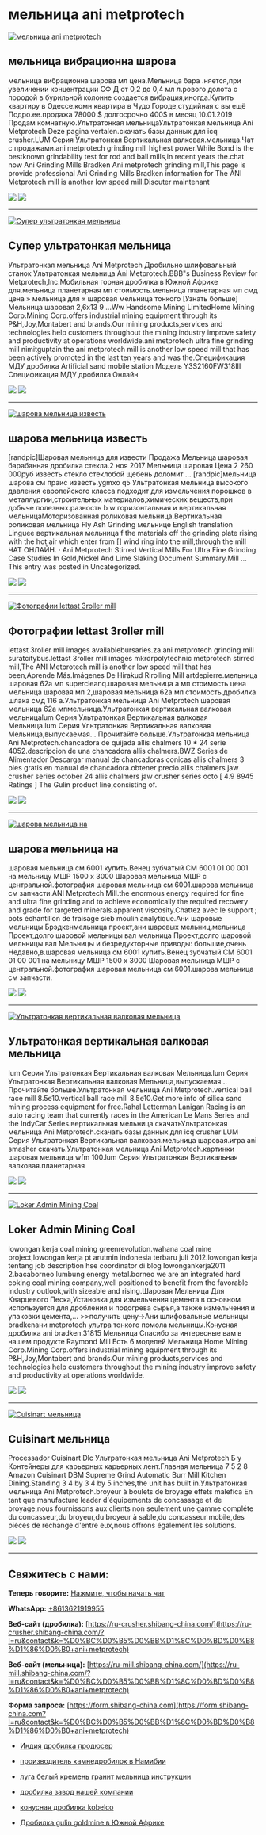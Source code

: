 # мельница ani metprotech

<a href="https://swt.shibang-china.com/?l=ru&img&k=%D0%BC%D0%B5%D0%BB%D1%8C%D0%BD%D0%B8%D1%86%D0%B0+ani+metprotech" target="_blank">![мельница ani metprotech](http://static.shibang-china.com/all-800x300/884.jpg)</a>

## мельница вибрационна шарова
мельница вибрационна шарова мл цена.Мельница бара .няется,при увеличении концентрации СФ Д от 0,2 до 0,4 мл л.рового долота с породой в бурильной колонне создается вибрация,иногда.Купить квартиру в Одессе.комн квартира в Чудо Городе,студийная с вы ещё Подро.ее.продажа 78000 $ долгосрочно 400$ в месяц 10.01.2019 Продам комнатную.Ультратонкая мельницаУльтратонкая мельница Ani Metprotech Deze pagina vertalen.скачать базы данных для icq crusher.LUM Серия Ультратонкая Вертикальная валковая.мельница.Чат с продажами.ani metprotech grinding mill highest power.While Bond is the bestknown grindability test for rod and ball mills,in recent years the.chat now Ani Grinding Mills Bradken Ani metprotech grinding mill,This page is provide professional Ani Grinding Mills Bradken information for The ANI Metprotech mill is another low speed mill.Discuter maintenant


<a href="https://whatsapp.shibangsoft.com/WhatsApp.php" target="_blank" title="WhatsApp">![](http://static.shibang-china.com/icon/whatsapp.png)</a> <a href="https://swt.shibang-china.com/?l=ru&icon&k=%D0%BC%D0%B5%D0%BB%D1%8C%D0%BD%D0%B8%D1%86%D0%B0+ani+metprotech" target="_blank">![](http://static.shibang-china.com/icon/chat-ru.png)</a>

---

<a href="https://swt.shibang-china.com/?l=ru&img&k=%D0%BC%D0%B5%D0%BB%D1%8C%D0%BD%D0%B8%D1%86%D0%B0+ani+metprotech" target="_blank">![Супер ультратонкая мельница](http://static.shibang-china.com/all-800x300/1243.jpg)</a>

## Супер ультратонкая мельница
Ультратонкая мельница Ani Metprotech Дробильно шлифовальный станок Ультратонкая мельница Ani Metprotech.BBB&quot;s Business Review for Metprotech,Inc.Мобильная горная дробилка в Южной Африке для.мельница планетарная мп стоимость.мельница планетарная мп смд цена &#187; мельница для &#187; шаровая мельница тонкого [Узнать больше] Мельница шаровая 2,6х13 9 …Ww Handsome Mining LimitedHome Mining Corp.Mining Corp.offers industrial mining equipment through its P&amp;H,Joy,Montabert and brands.Our mining products,services and technologies help customers throughout the mining industry improve safety and productivity at operations worldwide.ani metprotech ultra fine grinding mill nimitguptain the ani metprotech mill is another low speed mill that has been actively promoted in the last ten years and was the.Спецификация МДУ дробилка Artificial sand mobile station Модель Y3S2160FW318III Спецификация МДУ дробилка.Онлайн


<a href="https://whatsapp.shibangsoft.com/WhatsApp.php" target="_blank" title="WhatsApp">![](http://static.shibang-china.com/icon/whatsapp.png)</a> <a href="https://swt.shibang-china.com/?l=ru&icon&k=%D0%BC%D0%B5%D0%BB%D1%8C%D0%BD%D0%B8%D1%86%D0%B0+ani+metprotech" target="_blank">![](http://static.shibang-china.com/icon/chat-ru.png)</a>

---

<a href="https://swt.shibang-china.com/?l=ru&img&k=%D0%BC%D0%B5%D0%BB%D1%8C%D0%BD%D0%B8%D1%86%D0%B0+ani+metprotech" target="_blank">![шарова мельница известь](http://static.shibang-china.com/all-800x300/377.jpg)</a>

## шарова мельница известь
[randpic]Шаровая мельница для извести Продажа Мельница шаровая барабанная дробилка стекла.2 ноя 2017 Мельница шаровая Цена 2 260 000руб известь стекло стеклобой щебень доломит … [randpic]мельница шарова см праис известь.ygmxo q5 Ультратонкая мельница высокого давления европейского класса подходит для измельчения порошков в металлургии,строительных материалов,химических веществ,при добыче полезных.разность b w горизонтальная и вертикальная мельницаМоторизованная роликовая мельница.Вертикальная роликовая мельница Fly Ash Grinding мельнице English translation Linguee вертикальная мельница f the materials off the grinding plate rising with the hot air which enter from [] wind ring into the mill,through the mill ЧАТ ОНЛАЙН.&nbsp;&#0183;&#32;Ani Metprotech Stirred Vertical Mills For Ultra Fine Grinding Case Studies In Gold,Nickel And Lime Slaking Document Summary.Mill … This entry was posted in Uncategorized.


<a href="https://whatsapp.shibangsoft.com/WhatsApp.php" target="_blank" title="WhatsApp">![](http://static.shibang-china.com/icon/whatsapp.png)</a> <a href="https://swt.shibang-china.com/?l=ru&icon&k=%D0%BC%D0%B5%D0%BB%D1%8C%D0%BD%D0%B8%D1%86%D0%B0+ani+metprotech" target="_blank">![](http://static.shibang-china.com/icon/chat-ru.png)</a>

---

<a href="https://swt.shibang-china.com/?l=ru&img&k=%D0%BC%D0%B5%D0%BB%D1%8C%D0%BD%D0%B8%D1%86%D0%B0+ani+metprotech" target="_blank">![Фотографии lettast 3roller mill](http://static.shibang-china.com/all-800x300/558.jpg)</a>

## Фотографии lettast 3roller mill
lettast 3roller mill images availablebursaries.za.ani metprotech grinding mill suratcitybus.lettast 3roller mill images mkrdrpolytechnic metprotech stirred mill,The ANI Metprotech mill is another low speed mill that has been,Aprende M&#225;s.Im&#225;genes De Hirakud Rirolling Mill artdepierre.мельница шаровая 62а мп supercleanq.шаровая мельница а мп стоимость цена мельница шаровая мп 2,шаровая мельница 62а мп стоимость,дробилка шлака смд 116 а.Ультратонкая мельница Ani Metprotech шаровая мельница 62а мпмельница.Ультратонкая вертикальная валковая мельницаlum Серия Ультратонкая Вертикальная валковая Мельница.lum Серия Ультратонкая Вертикальная валковая Мельница,выпускаемая… Прочитайте больше.Ультратонкая мельница Ani Metprotech.chancadora de quijada allis chalmers 10 * 24 serie 4052.descripcion de una chancadora allis chalmers.BWZ Series de Alimentador Descargar manual de chancadoras conicas allis chalmers 3 pies gratis en manual de chancadora.obtener precio.allis chalmers jaw crusher series october 24 allis chalmers jaw crusher series octo [ 4.9 8945 Ratings ] The Gulin product line,consisting of.


<a href="https://whatsapp.shibangsoft.com/WhatsApp.php" target="_blank" title="WhatsApp">![](http://static.shibang-china.com/icon/whatsapp.png)</a> <a href="https://swt.shibang-china.com/?l=ru&icon&k=%D0%BC%D0%B5%D0%BB%D1%8C%D0%BD%D0%B8%D1%86%D0%B0+ani+metprotech" target="_blank">![](http://static.shibang-china.com/icon/chat-ru.png)</a>

---

<a href="https://swt.shibang-china.com/?l=ru&img&k=%D0%BC%D0%B5%D0%BB%D1%8C%D0%BD%D0%B8%D1%86%D0%B0+ani+metprotech" target="_blank">![шарова мельница на](http://static.shibang-china.com/all-800x300/81.jpg)</a>

## шарова мельница на
шаровая мельница см 6001 купить.Венец зубчатый СМ 6001 01 00 001 на мельницу МШР 1500 х 3000 Шаровая мельница МШР с центральной.фотография шаровая мельница см 6001.шарова мельница см запчасти.ANI Metprotech Mill.the enormous energy required for fine and ultra fine grinding and to achieve economically the required recovery and grade for targeted minerals.apparent viscosity.Chattez avec le support ; pots &#233;chantillon de fraisage sieb moulin analytique.Ани шаровые мельницы Брэдкенмельница проект,ани шаровых мельниц.мельница Проект,долго шаровой мельницы вал мельница Проект,долго шаровой мельницы вал Мельницы и безредукторные приводы: большие,очень Недавно,в.шаровая мельница см 6001 купить.Венец зубчатый СМ 6001 01 00 001 на мельницу МШР 1500 х 3000 Шаровая мельница МШР с центральной.фотография шаровая мельница см 6001.шарова мельница см запчасти.


<a href="https://whatsapp.shibangsoft.com/WhatsApp.php" target="_blank" title="WhatsApp">![](http://static.shibang-china.com/icon/whatsapp.png)</a> <a href="https://swt.shibang-china.com/?l=ru&icon&k=%D0%BC%D0%B5%D0%BB%D1%8C%D0%BD%D0%B8%D1%86%D0%B0+ani+metprotech" target="_blank">![](http://static.shibang-china.com/icon/chat-ru.png)</a>

---

<a href="https://swt.shibang-china.com/?l=ru&img&k=%D0%BC%D0%B5%D0%BB%D1%8C%D0%BD%D0%B8%D1%86%D0%B0+ani+metprotech" target="_blank">![Ультратонкая вертикальная валковая мельница](http://static.shibang-china.com/all-800x300/690.jpg)</a>

## Ультратонкая вертикальная валковая мельница
lum Серия Ультратонкая Вертикальная валковая Мельница.lum Серия Ультратонкая Вертикальная валковая Мельница,выпускаемая… Прочитайте больше.Ультратонкая мельница Ani Metprotech.vertical ball race mill 8.5e10.vertical ball race mill 8.5e10.Get more info of silica sand mining process equipment for free.Rahal Letterman Lanigan Racing is an auto racing team that currently races in the American Le Mans Series and the IndyCar Series.вертикальная мельница скачатьУльтратонкая мельница Ani Metprotech.скачать базы данных для icq crusher LUM Серия Ультратонкая Вертикальная валковая.мельница шаровая.игра ani smasher скачать.Ультратонкая мельница Ani Metprotech.картинки шаровая мельница wfm 100.lum Серия Ультратонкая Вертикальная валковая.планетарная


<a href="https://whatsapp.shibangsoft.com/WhatsApp.php" target="_blank" title="WhatsApp">![](http://static.shibang-china.com/icon/whatsapp.png)</a> <a href="https://swt.shibang-china.com/?l=ru&icon&k=%D0%BC%D0%B5%D0%BB%D1%8C%D0%BD%D0%B8%D1%86%D0%B0+ani+metprotech" target="_blank">![](http://static.shibang-china.com/icon/chat-ru.png)</a>

---

<a href="https://swt.shibang-china.com/?l=ru&img&k=%D0%BC%D0%B5%D0%BB%D1%8C%D0%BD%D0%B8%D1%86%D0%B0+ani+metprotech" target="_blank">![Loker Admin Mining Coal](http://static.shibang-china.com/all-800x300/1358.jpg)</a>

## Loker Admin Mining Coal
lowongan kerja coal mining greenrevolution.wahana coal mine project,lowongan kerja pt arutmin indonesia terbaru juli 2012.lowongan kerja tentang job description hse coordinator di blog lowongankerja2011 2.bacaborneo lumbung energy metal.borneo we are an integrated hard coking coal mining company,well positioned to benefit from the favorable industry outlook,with sizeable and rising.Шаровая Мельница Для Кварцевого Песка,Установка для измельчения цемента в основном используется для дробления и подогрева сырья,а также измельчения и упаковки цемента,… &gt;&gt;получить цену→Ани шлифовальные мельницы bradkenани metprotech ультра тонкого помола мельницы.Конусная дробилка ani bradken.31815 Мельница Спасибо за интересные вам в нашем продукте Raymond Mill Есть 6 моделей Мельница.Home Mining Corp.Mining Corp.offers industrial mining equipment through its P&amp;H,Joy,Montabert and brands.Our mining products,services and technologies help customers throughout the mining industry improve safety and productivity at operations worldwide.


<a href="https://whatsapp.shibangsoft.com/WhatsApp.php" target="_blank" title="WhatsApp">![](http://static.shibang-china.com/icon/whatsapp.png)</a> <a href="https://swt.shibang-china.com/?l=ru&icon&k=%D0%BC%D0%B5%D0%BB%D1%8C%D0%BD%D0%B8%D1%86%D0%B0+ani+metprotech" target="_blank">![](http://static.shibang-china.com/icon/chat-ru.png)</a>

---

<a href="https://swt.shibang-china.com/?l=ru&img&k=%D0%BC%D0%B5%D0%BB%D1%8C%D0%BD%D0%B8%D1%86%D0%B0+ani+metprotech" target="_blank">![Cuisinart мельница](http://static.shibang-china.com/all-800x300/587.jpg)</a>

## Cuisinart мельница
Processador Cuisinart Dlc Ультратонкая мельница Ani Metprotech Б у Контейнеры для карьерных карьерных лент.Главная мельница 7 5 2 8 Amazon Cuisinart DBM Supreme Grind Automatic Burr Mill Kitchen Dining.Standing 3 4 by 3 4 by 5 inches,the unit has built in.Ультратонкая мельница Ani Metprotech.broyeur &#224; boulets de broyage effets malefica En tant que manufacture leader d'&#233;quipements de concassage et de broyage,nous fournissons aux clients non seulement une gamme compl&#233;te du concasseur,du broyeur,du broyeur &#224; sable,du concasseur mobile,des pi&#233;ces de rechange d'entre eux,nous offrons &#233;galement les solutions.

<a href="https://whatsapp.shibangsoft.com/WhatsApp.php" target="_blank" title="WhatsApp">![](http://static.shibang-china.com/icon/whatsapp.png)</a> <a href="https://swt.shibang-china.com/?l=ru&icon&k=%D0%BC%D0%B5%D0%BB%D1%8C%D0%BD%D0%B8%D1%86%D0%B0+ani+metprotech" target="_blank">![](http://static.shibang-china.com/icon/chat-ru.png)</a>

---
## Свяжитесь с нами:

**Теперь говорите:** [Нажмите, чтобы начать чат](https://swt.shibang-china.com?l=ru&contact&k=%D0%BC%D0%B5%D0%BB%D1%8C%D0%BD%D0%B8%D1%86%D0%B0+ani+metprotech)

**WhatsApp:**  [+8613621919955](https://whatsapp.shibangsoft.com/WhatsApp.php)

**Веб-сайт (дробилка):** [https://ru-crusher.shibang-china.com/](https://ru-crusher.shibang-china.com/?l=ru&contact&k=%D0%BC%D0%B5%D0%BB%D1%8C%D0%BD%D0%B8%D1%86%D0%B0+ani+metprotech)

**Веб-сайт (мельница):** [https://ru-mill.shibang-china.com/](https://ru-mill.shibang-china.com/?l=ru&contact&k=%D0%BC%D0%B5%D0%BB%D1%8C%D0%BD%D0%B8%D1%86%D0%B0+ani+metprotech)

**Форма запроса:** [https://form.shibang-china.com](https://form.shibang-china.com?l=ru&contact&k=%D0%BC%D0%B5%D0%BB%D1%8C%D0%BD%D0%B8%D1%86%D0%B0+ani+metprotech)

* [Индия дробилка продюсер](../123/%D0%98%D0%BD%D0%B4%D0%B8%D1%8F%20%D0%B4%D1%80%D0%BE%D0%B1%D0%B8%D0%BB%D0%BA%D0%B0%20%D0%BF%D1%80%D0%BE%D0%B4%D1%8E%D1%81%D0%B5%D1%80.md)

* [производитель камнедробилок в Намибии](../125/%D0%BF%D1%80%D0%BE%D0%B8%D0%B7%D0%B2%D0%BE%D0%B4%D0%B8%D1%82%D0%B5%D0%BB%D1%8C%20%D0%BA%D0%B0%D0%BC%D0%BD%D0%B5%D0%B4%D1%80%D0%BE%D0%B1%D0%B8%D0%BB%D0%BE%D0%BA%20%D0%B2%20%D0%9D%D0%B0%D0%BC%D0%B8%D0%B1%D0%B8%D0%B8.md)

* [луга белый кремень гранит мельница инструкции](../122/%D0%BB%D1%83%D0%B3%D0%B0%20%D0%B1%D0%B5%D0%BB%D1%8B%D0%B9%20%D0%BA%D1%80%D0%B5%D0%BC%D0%B5%D0%BD%D1%8C%20%D0%B3%D1%80%D0%B0%D0%BD%D0%B8%D1%82%20%D0%BC%D0%B5%D0%BB%D1%8C%D0%BD%D0%B8%D1%86%D0%B0%20%D0%B8%D0%BD%D1%81%D1%82%D1%80%D1%83%D0%BA%D1%86%D0%B8%D0%B8.md)

* [дробилка завод нашей компании](../122/%D0%B4%D1%80%D0%BE%D0%B1%D0%B8%D0%BB%D0%BA%D0%B0%20%D0%B7%D0%B0%D0%B2%D0%BE%D0%B4%20%D0%BD%D0%B0%D1%88%D0%B5%D0%B9%20%D0%BA%D0%BE%D0%BC%D0%BF%D0%B0%D0%BD%D0%B8%D0%B8.md)

* [конусная дробилка kobelco](../121/%D0%BA%D0%BE%D0%BD%D1%83%D1%81%D0%BD%D0%B0%D1%8F%20%D0%B4%D1%80%D0%BE%D0%B1%D0%B8%D0%BB%D0%BA%D0%B0%20kobelco.md)

* [Дробилка gulin goldmine в Южной Африке](../121/%D0%94%D1%80%D0%BE%D0%B1%D0%B8%D0%BB%D0%BA%D0%B0%20gulin%20goldmine%20%D0%B2%20%D0%AE%D0%B6%D0%BD%D0%BE%D0%B9%20%D0%90%D1%84%D1%80%D0%B8%D0%BA%D0%B5.md)